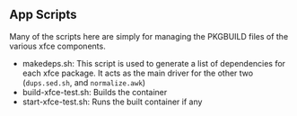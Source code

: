 ## App Scripts

Many of the scripts here are simply for managing the PKGBUILD files of the various xfce components.

* makedeps.sh: This script is used to generate a list of dependencies for each xfce package. It acts as the main driver for the other two (`dups.sed.sh`, and `normalize.awk`)
* build-xfce-test.sh: Builds the container
* start-xfce-test.sh: Runs the built container if any
